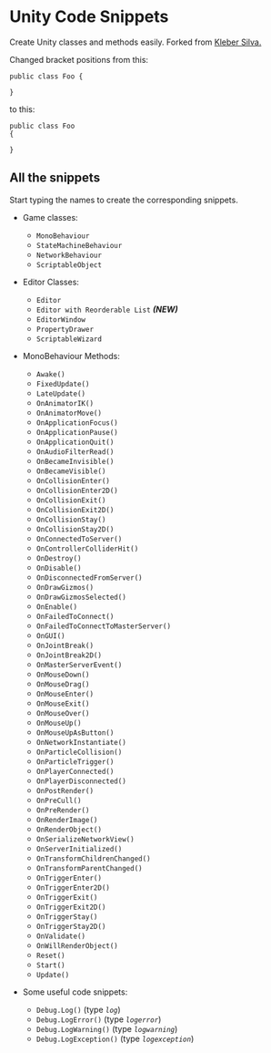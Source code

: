 # Unity Code Snippets #
Create Unity classes and methods easily. 
Forked from [Kleber Silva.](https://github.com/kleber-swf/vscode-unity-code-snippets)

Changed bracket positions from this:

```
public class Foo {

}
```

to this:

```
public class Foo 
{

}
```


## All the snippets

Start typing the names to create the corresponding snippets.

* Game classes:
	* `MonoBehaviour`
	* `StateMachineBehaviour`
	* `NetworkBehaviour`
	* `ScriptableObject`

* Editor Classes:
	* `Editor`
	* `Editor with Reorderable List` **_(NEW)_**
	* `EditorWindow`
	* `PropertyDrawer`
	* `ScriptableWizard`

* MonoBehaviour Methods:
	* `Awake()`
	* `FixedUpdate()`
	* `LateUpdate()`
	* `OnAnimatorIK()`
	* `OnAnimatorMove()`
	* `OnApplicationFocus()`
	* `OnApplicationPause()`
	* `OnApplicationQuit()`
	* `OnAudioFilterRead()`
	* `OnBecameInvisible()`
	* `OnBecameVisible()`
	* `OnCollisionEnter()`
	* `OnCollisionEnter2D()`
	* `OnCollisionExit()`
	* `OnCollisionExit2D()`
	* `OnCollisionStay()`
	* `OnCollisionStay2D()`
	* `OnConnectedToServer()`
	* `OnControllerColliderHit()`
	* `OnDestroy()`
	* `OnDisable()`
	* `OnDisconnectedFromServer()`
	* `OnDrawGizmos()`
	* `OnDrawGizmosSelected()`
	* `OnEnable()`
	* `OnFailedToConnect()`
	* `OnFailedToConnectToMasterServer()`
	* `OnGUI()`
	* `OnJointBreak()`
	* `OnJointBreak2D()`
	* `OnMasterServerEvent()`
	* `OnMouseDown()`
	* `OnMouseDrag()`
	* `OnMouseEnter()`
	* `OnMouseExit()`
	* `OnMouseOver()`
	* `OnMouseUp()`
	* `OnMouseUpAsButton()`
	* `OnNetworkInstantiate()`
	* `OnParticleCollision()`
	* `OnParticleTrigger()`
	* `OnPlayerConnected()`
	* `OnPlayerDisconnected()`
	* `OnPostRender()`
	* `OnPreCull()`
	* `OnPreRender()`
	* `OnRenderImage()`
	* `OnRenderObject()`
	* `OnSerializeNetworkView()`
	* `OnServerInitialized()`
	* `OnTransformChildrenChanged()`
	* `OnTransformParentChanged()`
	* `OnTriggerEnter()`
	* `OnTriggerEnter2D()`
	* `OnTriggerExit()`
	* `OnTriggerExit2D()`
	* `OnTriggerStay()`
	* `OnTriggerStay2D()`
	* `OnValidate()`
	* `OnWillRenderObject()`
	* `Reset()`
	* `Start()`
	* `Update()`

* Some useful code snippets:
	* `Debug.Log()` (type _`log`_)
	* `Debug.LogError()` (type _`logerror`_)
	* `Debug.LogWarning()` (type _`logwarning`_)
	* `Debug.LogException()`  (type _`logexception`_)
